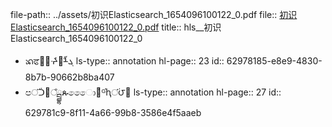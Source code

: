 file-path:: ../assets/初识Elasticsearch_1654096100122_0.pdf
file:: [初识Elasticsearch_1654096100122_0.pdf](../assets/初识Elasticsearch_1654096100122_0.pdf)
title:: hls__初识Elasticsearch_1654096100122_0

- ᬪਫ෸൤ᔱ҅௔ᚆܓ᩼
  ls-type:: annotation
  hl-page:: 23
  id:: 62978185-e8e9-4830-8b7b-90662b8ba407
- පਂؙᑑ዇ਁྦྷጱෛොဩ҅ᴳ֗ԧਂؙ౮๜
  ls-type:: annotation
  hl-page:: 27
  id:: 629781c9-8f11-4a66-99b8-3586e4f5aaeb